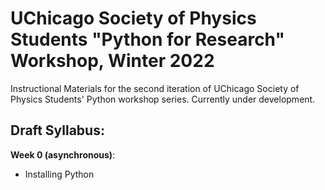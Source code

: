 # UChicago Society of Physics Students "Python for Research" Workshop, Winter 2022
Instructional Materials for the second iteration of UChicago Society of Physics Students' Python workshop series. Currently under development.






## Draft Syllabus:

**Week 0 (asynchronous)**:
- Installing Python 
